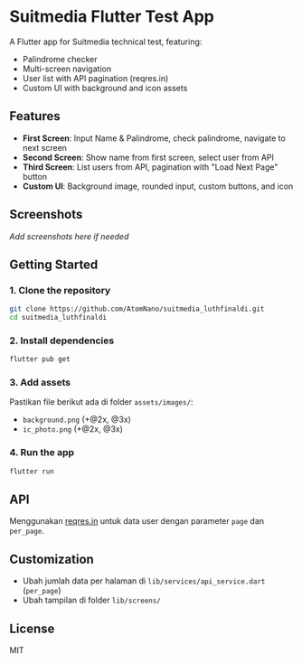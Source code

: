 # Suitmedia Flutter Test App

A Flutter app for Suitmedia technical test, featuring:
- Palindrome checker
- Multi-screen navigation
- User list with API pagination (reqres.in)
- Custom UI with background and icon assets

## Features
- **First Screen**: Input Name & Palindrome, check palindrome, navigate to next screen
- **Second Screen**: Show name from first screen, select user from API
- **Third Screen**: List users from API, pagination with "Load Next Page" button
- **Custom UI**: Background image, rounded input, custom buttons, and icon

## Screenshots
_Add screenshots here if needed_

## Getting Started

### 1. Clone the repository
```bash
git clone https://github.com/AtomNano/suitmedia_luthfinaldi.git
cd suitmedia_luthfinaldi
```

### 2. Install dependencies
```bash
flutter pub get
```

### 3. Add assets
Pastikan file berikut ada di folder `assets/images/`:
- `background.png` (+@2x, @3x)
- `ic_photo.png` (+@2x, @3x)

### 4. Run the app
```bash
flutter run
```

## API
Menggunakan [reqres.in](https://reqres.in/api/users) untuk data user dengan parameter `page` dan `per_page`.

## Customization
- Ubah jumlah data per halaman di `lib/services/api_service.dart` (`per_page`)
- Ubah tampilan di folder `lib/screens/`

## License
MIT
